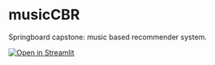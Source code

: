 # musicCBR

Springboard capstone: music based recommender system.


[![Open in Streamlit](https://static.streamlit.io/badges/streamlit_badge_black_white.svg)](https://share.streamlit.io/robincools/musiccbr/main/main.py)
